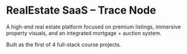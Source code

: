 # RealEstate SaaS – Trace Node

A high-end real estate platform focused on premium listings, immersive property visuals, and an integrated mortgage + auction system.

Built as the first of 4 full-stack course projects.

